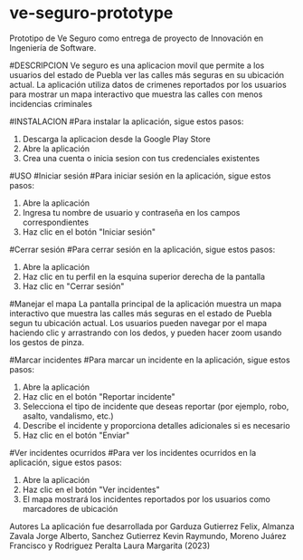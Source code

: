 # ve-seguro-prototype <br />
Prototipo de Ve Seguro como entrega de proyecto de Innovación en Ingeniería de Software.

#DESCRIPCION
Ve seguro es una aplicacion movil que permite a los usuarios del estado de Puebla ver las calles más seguras
en su ubicación actual. La aplicación utiliza datos de crimenes  reportados por los usuarios para 
mostrar un mapa interactivo que  muestra las calles con menos incidencias criminales

#INSTALACION
#Para instalar la aplicación, sigue  estos pasos:

1. Descarga la aplicacion desde la Google Play Store
2. Abre la aplicación
3. Crea una cuenta o  inicia sesion con tus credenciales existentes


#USO
#Iniciar sesión
#Para iniciar sesión en la aplicación, sigue estos pasos:

1. Abre la aplicación
2. Ingresa tu nombre de usuario y contraseña en los campos correspondientes
3. Haz clic en el botón "Iniciar sesión"

#Cerrar sesión
#Para cerrar sesión en la aplicación, sigue estos pasos:

1. Abre la aplicación
2. Haz clic en tu perfil en la esquina superior derecha de la pantalla
3. Haz clic en "Cerrar sesión"

#Manejar el mapa
La pantalla principal de la aplicación muestra un mapa interactivo que muestra las calles más seguras en 
el estado de Puebla segun tu ubicación actual. Los usuarios pueden navegar por el mapa haciendo clic y 
arrastrando con los dedos, y pueden hacer zoom usando los gestos de pinza.

#Marcar incidentes
#Para marcar un incidente en la aplicación, sigue estos pasos:

1. Abre la aplicación
2. Haz clic en el botón "Reportar incidente"
3. Selecciona el tipo de incidente que deseas reportar (por ejemplo, robo, asalto, vandalismo, etc.)
4. Describe el incidente y proporciona detalles adicionales si es necesario
5. Haz clic en el botón "Enviar"

#Ver incidentes ocurridos
#Para ver los incidentes ocurridos en la aplicación, sigue estos pasos:

1. Abre la aplicación
2. Haz clic en el botón "Ver incidentes"
3. El mapa mostrará los incidentes reportados por los usuarios como marcadores de ubicación

Autores
La aplicación fue desarrollada por Garduza Gutierrez Felix, Almanza Zavala Jorge Alberto, Sanchez Gutierrez
Kevin Raymundo, Moreno Juárez Francisco y Rodriguez Peralta Laura Margarita (2023)
